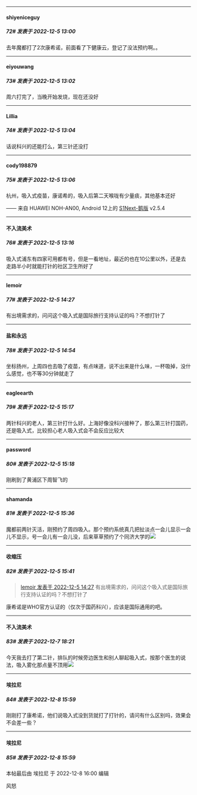 

*****

####  shiyeniceguy  
##### 72#       发表于 2022-12-5 13:00

去年魔都打了2次康希诺，前面看了下健康云，登记了没法预约啊。。

*****

####  eiyouwang  
##### 73#       发表于 2022-12-5 13:02

周六打完了，当晚开始发烧，现在还没好

*****

####  Lillia  
##### 74#       发表于 2022-12-5 13:04

话说科兴的还能打么，第三针还没打

*****

####  cody198879  
##### 75#       发表于 2022-12-5 13:06

杭州，吸入式疫苗，康诺希的，吸入后第二天喉咙有少量痰，其他基本还好

—— 来自 HUAWEI NOH-AN00, Android 12上的 [S1Next-鹅版](https://github.com/ykrank/S1-Next/releases) v2.5.4



*****

####  不入流美术  
##### 76#       发表于 2022-12-5 13:16

吸入式浦东有四家可用都有号，但是一看地址，最近的也在10公里以外，还是去走路半小时就能打针的社区卫生所好了



*****

####  lemoir  
##### 77#       发表于 2022-12-5 14:27

有出境需求的，问问这个吸入式是国际旅行支持认证的吗？不想打针了



*****

####  盐和永远  
##### 78#       发表于 2022-12-5 14:54

坐标扬州，上周四也去吸了疫苗，有点味道，说不出来是什么味，一杯吸掉，没什么感觉，也不等30分钟就走了



*****

####  eagleearth  
##### 79#       发表于 2022-12-5 15:17

两针科兴的老人，第三针打什么好。上海好像没科兴接种了，那么第三针打国药，还是吸入式，比较担心老人吸入式会不会反应比较大

*****

####  password  
##### 80#       发表于 2022-12-5 15:18

刚刷到了黄浦区下周智飞的



*****

####  shamanda  
##### 81#       发表于 2022-12-5 15:36

魔都前两针灭活，刚预约了周四吸入。那个预约系统真几把扯淡点一会儿显示一会儿不显示，号一会儿有一会儿没，后来草草预约了个同济大学的<img src="https://static.saraba1st.com/image/smiley/face2017/003.png" referrerpolicy="no-referrer">



*****

####  收缩压  
##### 82#       发表于 2022-12-5 15:41

<blockquote><a href="httphttps://bbs.saraba1st.com/2b/forum.php?mod=redirect&amp;goto=findpost&amp;pid=58779178&amp;ptid=2107303" target="_blank">lemoir 发表于 2022-12-5 14:27</a>
有出境需求的，问问这个吸入式是国际旅行支持认证的吗？不想打针了</blockquote>
康希诺是WHO官方认证的（仅次于国药科兴），应该是国际通用的吧。



*****

####  不入流美术  
##### 83#       发表于 2022-12-7 18:21

今天我去打了第二针，排队的时候旁边医生和别人聊起吸入式，按那个医生的说法，吸入雾化那点量不顶用<img src="https://static.saraba1st.com/image/smiley/face2017/068.png" referrerpolicy="no-referrer">



*****

####  埃拉尼  
##### 84#       发表于 2022-12-8 15:59

刚刚打了康希诺，他们说吸入式没到货就打了打针的，请问有什么区别吗，效果会不会差一些？

*****

####  埃拉尼  
##### 85#       发表于 2022-12-8 15:59

 本帖最后由 埃拉尼 于 2022-12-8 16:00 编辑 

风怒

